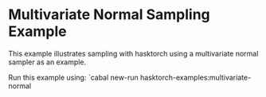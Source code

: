 # Multivariate Normal Sampling Example

This example illustrates sampling with hasktorch using a multivariate normal
sampler as an example.

Run this example using: `cabal new-run hasktorch-examples:multivariate-normal